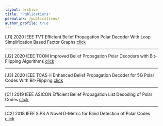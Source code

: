 ```yaml
---
layout: archive
title: "Publications"
permalink: /publications/
author_profile: true
---
```


[J1] 2020 IEEE TVT Efficient Belief Propagation Polar Decoder With Loop Simplification Based Factor Graphs [click](https://yq-ren.github.io/files/J.%202020%20IEEE%20TVT%20Belief%20Propagation%20List.pdf)

---
[J2] 2020 IEEE TCOM Improved Belief Propagation Polar Decoders with Bit-Flipping Algorithms [click](http://yq-ren.github.io/files/J.%202020%20IEEE%20TCOM%20Belief%20Propagation%20Flipping.pdf)

---
[J3] 2020 IEEE TCAS-II Enhanced Belief Propagation Decoder for 5G Polar Codes With Bit-Flipping [click](https://yq-ren.github.io/files/J.%202020%20IEEE%20TCAS-II%20Belief%20Propagation%20Flipping.pdf)

---
[C1] 2019 IEEE ASICON Efficient Belief Propagation List Decoding of Polar Codes [click](https://yq-ren.github.io/files/C.%202019%20IEEE%20ASICON%20Belief%20Propagation%20List.pdf)

---
[C2] 2018 IEEE SiPS A Novel D-Metric for Blind Detection of Polar Codes [click](https://yq-ren.github.io/files/C.%202018%20IEEE%20SiPS%20Blind_Detection.pdf)
